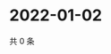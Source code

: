 # 2022-01-02

共 0 条

<!-- BEGIN WEIBO -->
<!-- 最后更新时间 Sun Jan 02 2022 06:08:36 GMT+0800 (China Standard Time) -->

<!-- END WEIBO -->
